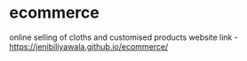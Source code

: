 # ecommerce
online selling of cloths and customised products
website link - https://jenibiliyawala.github.io/ecommerce/
